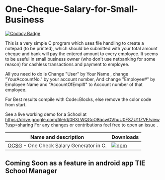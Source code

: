 # One-Cheque-Salary-for-Small-Business

[![Codacy Badge](https://api.codacy.com/project/badge/Grade/86c404aae6fa421b92acb9edbdf8e01d)](https://www.codacy.com/app/aashutoshrathi/One-Cheque-Salary-for-Small-Business?utm_source=github.com&utm_medium=referral&utm_content=aashutoshrathi/One-Cheque-Salary-for-Small-Business&utm_campaign=badger)

This is a very simple C program which uses file handling to create a notepad (to be printed), which should be submitted with your total amount cheque and bank will pay the entered amount to every employee. It seems to be useful in small business owner (who don't use netbanking for some reason) for cashless transactions and payment to employee.

All you need to do is Change "User" by Your Name , change "YourAccountNo." by your account number, And change "Employee#" by Employee Name and "AccountOfEmpl#" to Account number of that employee.

For Best results compile with Code::Blocks, else remove the color code from start.

See a live working demo for a School at https://drive.google.com/file/d/0B3LWQGcO8qcwOVhuU0FSZU1fZVE/view?usp=sharing 
For any changes or contributions feel free to open an issue .

Name and description | Downloads
-------------------- | -------------
[OCSG](OCSG) - One Check Salary Generator in C. | [![npm](https://img.shields.io/npm/dm/OCSG.svg?label=DL)]()

## Coming Soon as a feature in android app TIE School Manager
